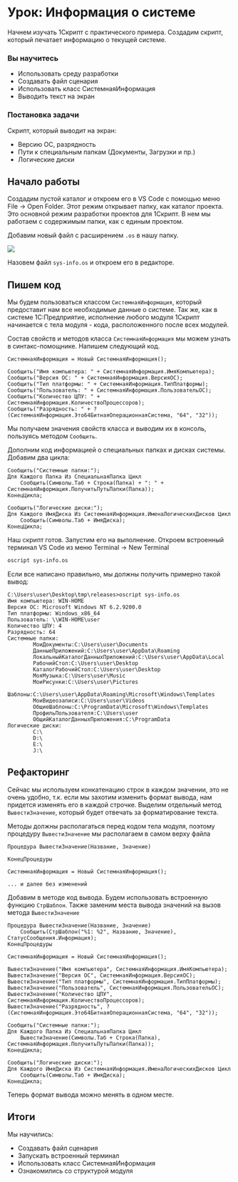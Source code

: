 # Урок: Информация о системе

Начнем изучать 1Скрипт с практического примера. Создадим скрипт, который печатает информацию о текущей системе.

### Вы научитесь

* Использовать среду разработки
* Создавать файл сценария
* Использовать класс СистемнаяИнформация
* Выводить текст на экран

### Постановка задачи

Скрипт, который выводит на экран:

* Версию ОС, разрядность
* Пути к специальным папкам (Документы, Загрузки и пр.)
* Логические диски

## Начало работы

Создадим пустой каталог и откроем его в VS Code с помощью меню File -> Open Folder. Этот режим открывает папку, как каталог проекта. Это основной режим разработки проектов для 1Скрипт. В нем мы работаем с содержимым папки, как с единым проектом.

Добавим новый файл с расширением `.os` в нашу папку.

![](/images/vscode-new-file.png)

Назовем файл `sys-info.os` и откроем его в редакторе.

## Пишем код

Мы будем пользоваться классом `СистемнаяИнформация`, который предоставит нам все необходимые данные о системе. Так же, как в системе 1С:Предприятие, исполнение любого модуля 1Скрипт начинается с тела модуля - кода, расположенного после всех модулей.

Состав свойств и методов класса `СистемнаяИнформация` мы можем узнать в синтакс-помощнике. Напишем следующий код.

```bsl
СистемнаяИнформация = Новый СистемнаяИнформация();

Сообщить("Имя компьютера: " + СистемнаяИнформация.ИмяКомпьютера);
Сообщить("Версия ОС: " + СистемнаяИнформация.ВерсияОС);
Сообщить("Тип платформы: " + СистемнаяИнформация.ТипПлатформы);
Сообщить("Пользователь: " + СистемнаяИнформация.ПользовательОС);
Сообщить("Количество ЦПУ: " + СистемнаяИнформация.КоличествоПроцессоров);
Сообщить("Разрядность: " + ?(СистемнаяИнформация.Это64БитнаяОперационнаяСистема, "64", "32"));
```

Мы получаем значения свойств класса и выводим их в консоль, пользуясь методом `Сообщить`.

Дополним код информацией о специальных папках и дисках системы. Добавим два цикла:

```bsl
Сообщить("Системные папки:");
Для Каждого Папка Из СпециальнаяПапка Цикл
	Сообщить(Символы.Таб + Строка(Папка) + ": " + СистемнаяИнформация.ПолучитьПутьПапки(Папка));
КонецЦикла;

Сообщить("Логические диски:");
Для Каждого ИмяДиска Из СистемнаяИнформация.ИменаЛогическихДисков Цикл
	Сообщить(Символы.Таб + ИмяДиска);
КонецЦикла;
```

Наш скрипт готов. Запустим его на выполнение. Откроем встроенный терминал VS Code из меню Terminal -> New Terminal

```sh
oscript sys-info.os
```

Если все написано правильно, мы должны получить примерно такой вывод:

```
C:\Users\user\Desktop\tmp\releases>oscript sys-info.os
Имя компьютера: WIN-HOME
Версия ОС: Microsoft Windows NT 6.2.9200.0
Тип платформы: Windows_x86_64
Пользователь: \\WIN-HOME\user
Количество ЦПУ: 4
Разрядность: 64
Системные папки:
        МоиДокументы:C:\Users\user\Documents
        ДанныеПриложений:C:\Users\user\AppData\Roaming
        ЛокальныйКаталогДанныхПриложений:C:\Users\user\AppData\Local
        РабочийСтол:C:\Users\user\Desktop
        КаталогРабочийСтол:C:\Users\user\Desktop
        МояМузыка:C:\Users\user\Music
        МоиРисунки:C:\Users\user\Pictures
        Шаблоны:C:\Users\user\AppData\Roaming\Microsoft\Windows\Templates
        МоиВидеозаписи:C:\Users\user\Videos
        ОбщиеШаблоны:C:\ProgramData\Microsoft\Windows\Templates
        ПрофильПользователя:C:\Users\user
        ОбщийКаталогДанныхПриложения:C:\ProgramData
Логические диски:
        C:\
        D:\
        E:\
        J:\
```

## Рефакторинг

Сейчас мы используем конкатенацию строк в каждом значении, это не очень удобно, т.к. если мы захотим изменить формат вывода, нам придется изменять его в каждой строчке. Выделим отдельный метод `ВывестиЗначение`, который будет отвечать за форматирование текста.

Методы должны располагаться перед кодом тела модуля, поэтому процедуру `ВывестиЗначение` мы располагаем в самом верху файла

```bsl
Процедура ВывестиЗначение(Название, Значение)

КонецПроцедуры

СистемнаяИнформация = Новый СистемнаяИнформация();

... и далее без изменений
```

Добавим в методе код вывода. Будем использовать встроенную функцию `СтрШаблон`. Также заменим места вывода значений на вызов метода `ВывестиЗначение`

```bsl
Процедура ВывестиЗначение(Название, Значение)
	Сообщить(СтрШаблон("%1: %2", Название, Значение), СтатусСообщения.Информация);
КонецПроцедуры

СистемнаяИнформация = Новый СистемнаяИнформация();

ВывестиЗначение("Имя компьютера", СистемнаяИнформация.ИмяКомпьютера);
ВывестиЗначение("Версия ОС", СистемнаяИнформация.ВерсияОС);
ВывестиЗначение("Тип платформы", СистемнаяИнформация.ТипПлатформы);
ВывестиЗначение("Пользователь", СистемнаяИнформация.ПользовательОС);
ВывестиЗначение("Количество ЦПУ", СистемнаяИнформация.КоличествоПроцессоров);
ВывестиЗначение("Разрядность", ?(СистемнаяИнформация.Это64БитнаяОперационнаяСистема, "64", "32"));

Сообщить("Системные папки:");
Для Каждого Папка Из СпециальнаяПапка Цикл
	ВывестиЗначение(Символы.Таб + Строка(Папка), СистемнаяИнформация.ПолучитьПутьПапки(Папка));
КонецЦикла;

Сообщить("Логические диски:");
Для Каждого ИмяДиска Из СистемнаяИнформация.ИменаЛогическихДисков Цикл
	Сообщить(Символы.Таб + ИмяДиска);
КонецЦикла;
```

Теперь формат вывода можно менять в одном месте.

## Итоги

Мы научились:

* Создавать файл сценария
* Запускать встроенный терминал
* Использовать класс СистемнаяИнформация
* Ознакомились со структурой модуля
